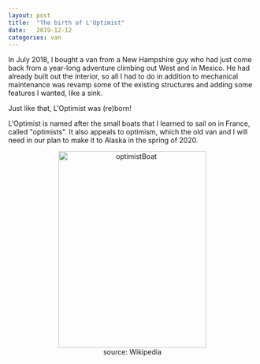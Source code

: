```yaml
---
layout: post
title:  "The birth of L'Optimist"
date:   2019-12-12
categories: van 
---
```


In July 2018, I bought a van from a New Hampshire guy who had just come back from a year-long adventure climbing out West and in Mexico. He had already built out the interior, so all I had to do in addition to mechanical maintenance was revamp some of the existing structures and adding some features I wanted, like a sink. 

Just like that, L'Optimist was (re)born!

L'Optimist is named after the small boats that I learned to sail on in France, called "optimists". It also appeals to optimism, which the old van and I will need in our plan to make it to Alaska in the spring of 2020.

<figure>
 <div style="text-align:center">
   <img src="/loptimist/assets/images/optimistBoat.jpeg" alt="optimistBoat" width="300" height="400" caption="source: Wikipedia"/>
   <figcaption>
 source: Wikipedia
   </figcaption>
  </div>
 </figure>